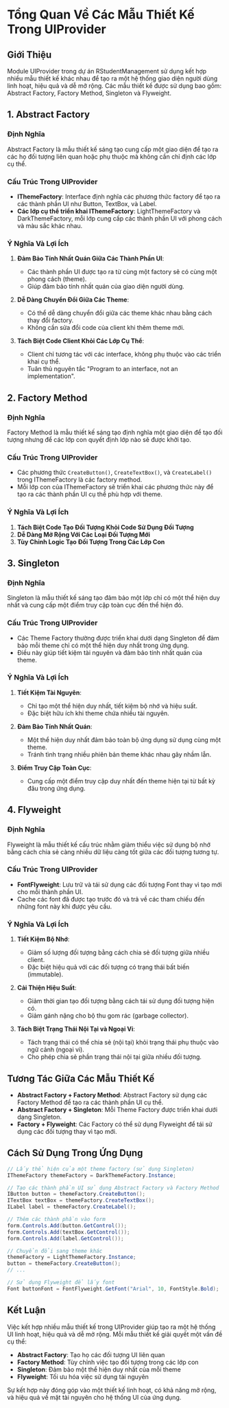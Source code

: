 # Tổng Quan Về Các Mẫu Thiết Kế Trong UIProvider

## Giới Thiệu
Module UIProvider trong dự án RStudentManagement sử dụng kết hợp nhiều mẫu thiết kế khác nhau để tạo ra một hệ thống giao diện người dùng linh hoạt, hiệu quả và dễ mở rộng. Các mẫu thiết kế được sử dụng bao gồm: Abstract Factory, Factory Method, Singleton và Flyweight.

## 1. Abstract Factory

### Định Nghĩa
Abstract Factory là mẫu thiết kế sáng tạo cung cấp một giao diện để tạo ra các họ đối tượng liên quan hoặc phụ thuộc mà không cần chỉ định các lớp cụ thể.

### Cấu Trúc Trong UIProvider
- **IThemeFactory**: Interface định nghĩa các phương thức factory để tạo ra các thành phần UI như Button, TextBox, và Label.
- **Các lớp cụ thể triển khai IThemeFactory**: LightThemeFactory và DarkThemeFactory, mỗi lớp cung cấp các thành phần UI với phong cách và màu sắc khác nhau.

### Ý Nghĩa Và Lợi Ích
1. **Đảm Bảo Tính Nhất Quán Giữa Các Thành Phần UI**:
   - Các thành phần UI được tạo ra từ cùng một factory sẽ có cùng một phong cách (theme).
   - Giúp đảm bảo tính nhất quán của giao diện người dùng.

2. **Dễ Dàng Chuyển Đổi Giữa Các Theme**:
   - Có thể dễ dàng chuyển đổi giữa các theme khác nhau bằng cách thay đổi factory.
   - Không cần sửa đổi code của client khi thêm theme mới.

3. **Tách Biệt Code Client Khỏi Các Lớp Cụ Thể**:
   - Client chỉ tương tác với các interface, không phụ thuộc vào các triển khai cụ thể.
   - Tuân thủ nguyên tắc "Program to an interface, not an implementation".

## 2. Factory Method

### Định Nghĩa
Factory Method là mẫu thiết kế sáng tạo định nghĩa một giao diện để tạo đối tượng nhưng để các lớp con quyết định lớp nào sẽ được khởi tạo.

### Cấu Trúc Trong UIProvider
- Các phương thức `CreateButton()`, `CreateTextBox()`, và `CreateLabel()` trong IThemeFactory là các factory method.
- Mỗi lớp con của IThemeFactory sẽ triển khai các phương thức này để tạo ra các thành phần UI cụ thể phù hợp với theme.

### Ý Nghĩa Và Lợi Ích
1. **Tách Biệt Code Tạo Đối Tượng Khỏi Code Sử Dụng Đối Tượng**
2. **Dễ Dàng Mở Rộng Với Các Loại Đối Tượng Mới**
3. **Tùy Chỉnh Logic Tạo Đối Tượng Trong Các Lớp Con**

## 3. Singleton

### Định Nghĩa
Singleton là mẫu thiết kế sáng tạo đảm bảo một lớp chỉ có một thể hiện duy nhất và cung cấp một điểm truy cập toàn cục đến thể hiện đó.

### Cấu Trúc Trong UIProvider
- Các Theme Factory thường được triển khai dưới dạng Singleton để đảm bảo mỗi theme chỉ có một thể hiện duy nhất trong ứng dụng.
- Điều này giúp tiết kiệm tài nguyên và đảm bảo tính nhất quán của theme.

### Ý Nghĩa Và Lợi Ích
1. **Tiết Kiệm Tài Nguyên**:
   - Chỉ tạo một thể hiện duy nhất, tiết kiệm bộ nhớ và hiệu suất.
   - Đặc biệt hữu ích khi theme chứa nhiều tài nguyên.

2. **Đảm Bảo Tính Nhất Quán**:
   - Một thể hiện duy nhất đảm bảo toàn bộ ứng dụng sử dụng cùng một theme.
   - Tránh tình trạng nhiều phiên bản theme khác nhau gây nhầm lẫn.

3. **Điểm Truy Cập Toàn Cục**:
   - Cung cấp một điểm truy cập duy nhất đến theme hiện tại từ bất kỳ đâu trong ứng dụng.

## 4. Flyweight

### Định Nghĩa
Flyweight là mẫu thiết kế cấu trúc nhằm giảm thiểu việc sử dụng bộ nhớ bằng cách chia sẻ càng nhiều dữ liệu càng tốt giữa các đối tượng tương tự.

### Cấu Trúc Trong UIProvider
- **FontFlyweight**: Lưu trữ và tái sử dụng các đối tượng Font thay vì tạo mới cho mỗi thành phần UI.
- Cache các font đã được tạo trước đó và trả về các tham chiếu đến những font này khi được yêu cầu.

### Ý Nghĩa Và Lợi Ích
1. **Tiết Kiệm Bộ Nhớ**:
   - Giảm số lượng đối tượng bằng cách chia sẻ đối tượng giữa nhiều client.
   - Đặc biệt hiệu quả với các đối tượng có trạng thái bất biến (immutable).

2. **Cải Thiện Hiệu Suất**:
   - Giảm thời gian tạo đối tượng bằng cách tái sử dụng đối tượng hiện có.
   - Giảm gánh nặng cho bộ thu gom rác (garbage collector).

3. **Tách Biệt Trạng Thái Nội Tại và Ngoại Vi**:
   - Tách trạng thái có thể chia sẻ (nội tại) khỏi trạng thái phụ thuộc vào ngữ cảnh (ngoại vi).
   - Cho phép chia sẻ phần trạng thái nội tại giữa nhiều đối tượng.

## Tương Tác Giữa Các Mẫu Thiết Kế

- **Abstract Factory + Factory Method**: Abstract Factory sử dụng các Factory Method để tạo ra các thành phần UI cụ thể.
- **Abstract Factory + Singleton**: Mỗi Theme Factory được triển khai dưới dạng Singleton.
- **Factory + Flyweight**: Các Factory có thể sử dụng Flyweight để tái sử dụng các đối tượng thay vì tạo mới.

## Cách Sử Dụng Trong Ứng Dụng

```csharp
// Lấy thể hiện của một theme factory (sử dụng Singleton)
IThemeFactory themeFactory = DarkThemeFactory.Instance;

// Tạo các thành phần UI sử dụng Abstract Factory và Factory Method
IButton button = themeFactory.CreateButton();
ITextBox textBox = themeFactory.CreateTextBox();
ILabel label = themeFactory.CreateLabel();

// Thêm các thành phần vào form
form.Controls.Add(button.GetControl());
form.Controls.Add(textBox.GetControl());
form.Controls.Add(label.GetControl());

// Chuyển đổi sang theme khác
themeFactory = LightThemeFactory.Instance;
button = themeFactory.CreateButton();
// ...

// Sử dụng Flyweight để lấy font
Font buttonFont = FontFlyweight.GetFont("Arial", 10, FontStyle.Bold);
```

## Kết Luận

Việc kết hợp nhiều mẫu thiết kế trong UIProvider giúp tạo ra một hệ thống UI linh hoạt, hiệu quả và dễ mở rộng. Mỗi mẫu thiết kế giải quyết một vấn đề cụ thể:
- **Abstract Factory**: Tạo họ các đối tượng UI liên quan
- **Factory Method**: Tùy chỉnh việc tạo đối tượng trong các lớp con
- **Singleton**: Đảm bảo một thể hiện duy nhất của mỗi theme
- **Flyweight**: Tối ưu hóa việc sử dụng tài nguyên

Sự kết hợp này đóng góp vào một thiết kế linh hoạt, có khả năng mở rộng, và hiệu quả về mặt tài nguyên cho hệ thống UI của ứng dụng.
